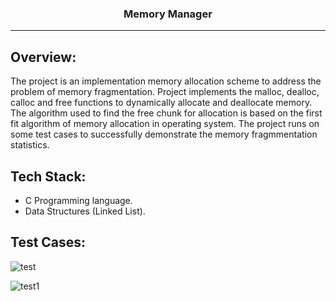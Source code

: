 <h3 align="center">Memory Manager</h3>

---
## Overview:
<p>The project is an implementation memory allocation scheme to address the problem of memory fragmentation. Project implements the malloc, dealloc, calloc and free functions to dynamically allocate and deallocate memory. The algorithm used to find the free chunk for allocation is based on the first fit algorithm of memory allocation in operating system. The project runs on some test cases to successfully demonstrate the memory fragmmentation statistics.
</p>


## Tech Stack:
- C Programming language.
- Data Structures (Linked List). 

## Test Cases:

![test](https://github.com/Avi8010/Memory-Manager/assets/124759114/8a59361a-6507-4902-8ddd-7a0bbf4957dc)

![test1](https://github.com/Avi8010/Memory-Manager/assets/124759114/ffdd3d55-5fd0-410c-a2ef-13d17842d44e)


